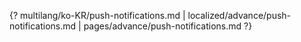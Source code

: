 {? multilang/ko-KR/push-notifications.md | localized/advance/push-notifications.md | pages/advance/push-notifications.md ?}
